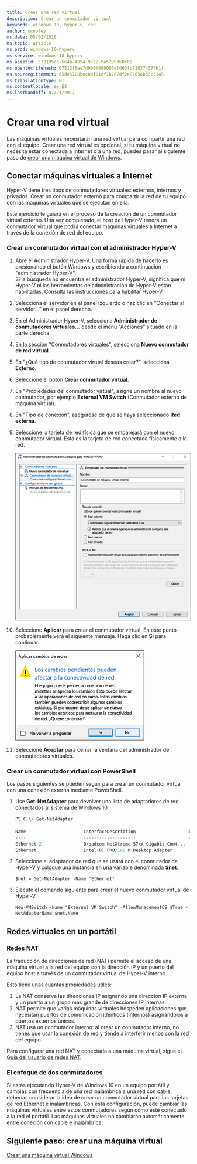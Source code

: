 ```yaml
---
title: Crear una red virtual
description: Crear un conmutador virtual
keywords: windows 10, hyper-v, red
author: scooley
ms.date: 05/02/2016
ms.topic: article
ms.prod: windows-10-hyperv
ms.service: windows-10-hyperv
ms.assetid: 532195c6-564b-4954-97c2-5a5795368c09
ms.openlocfilehash: 67513f6ee7d990f4d9086dfd63fb719374377b1f
ms.sourcegitcommit: 65de5708bec89f01ef7b7d2df2a87656b53c3145
ms.translationtype: HT
ms.contentlocale: es-ES
ms.lasthandoff: 07/21/2017
---
```

# Crear una red virtual

Las máquinas virtuales necesitarán una red virtual para compartir una red con el equipo.  Crear una red virtual es opcional; si tu máquina virtual no necesita estar conectada a Internet o a una red, puedes pasar al siguiente paso de [crear una máquina virtual de Windows](create-virtual-machine.md).


## Conectar máquinas virtuales a Internet

Hyper-V tiene tres tipos de conmutadores virtuales: externos, internos y privados. Crear un conmutador externo para compartir la red de tu equipo con las máquinas virtuales que se ejecutan en ella.

Este ejercicio te guiará en el proceso de la creación de un conmutador virtual externo. Una vez completado, el host de Hyper-V tendrá un conmutador virtual que podrá conectar máquinas virtuales a Internet a través de la conexión de red del equipo. 

### Crear un conmutador virtual con el administrador Hyper-V

1. Abre el Administrador Hyper-V.  Una forma rápida de hacerlo es presionando el botón Windows y escribiendo a continuación "administrador Hyper-V".  
Si la búsqueda no encuentra el administrador Hyper-V, significa que ni Hyper-V ni las herramientas de administración de Hyper-V están habilitadas.  Consulta las instrucciones para [habilitar Hyper-V](enable-hyper-v.md).

2. Selecciona el servidor en el panel izquierdo o haz clic en "Conectar al servidor..." en el panel derecho.

3. En el Administrador Hyper-V, selecciona **Administrador de conmutadores virtuales...** desde el menú "Acciones" situado en la parte derecha. 

4. En la sección "Conmutadores virtuales", selecciona **Nuevo conmutador de red virtual**.

5. En "¿Qué tipo de conmutador virtual deseas crear?", selecciona **Externo**.

6. Seleccione el botón **Crear conmutador virtual**.

7. En "Propiedades del conmutador virtual", asigne un nombre al nuevo conmutador, por ejemplo **External VM Switch** (Conmutador externo de máquina virtual).

8. En "Tipo de conexión", asegúrese de que se haya seleccionado **Red externa**.

9. Seleccione la tarjeta de red física que se emparejará con el nuevo conmutador virtual. Esta es la tarjeta de red conectada físicamente a la red.  

    ![](media/newSwitch_upd.png)

10. Seleccione **Aplicar** para crear el conmutador virtual. En este punto probablemente verá el siguiente mensaje. Haga clic en **Sí** para continuar.

    ![](media/pen_changes_upd.png)  

11. Seleccione **Aceptar** para cerrar la ventana del administrador de conmutadores virtuales.


### Crear un conmutador virtual con PowerShell

Los pasos siguientes se pueden seguir para crear un conmutador virtual con una conexión externa mediante PowerShell. 

1. Use **Get-NetAdapter** para devolver una lista de adaptadores de red conectados al sistema de Windows 10.

    ```powershell
    PS C:\> Get-NetAdapter

    Name                      InterfaceDescription                    ifIndex Status       MacAddress             LinkSpeed
    ----                      --------------------                    ------- ------       ----------             ---------
    Ethernet 2                Broadcom NetXtreme 57xx Gigabit Cont...       5 Up           BC-30-5B-A8-C1-7F         1 Gbps
    Ethernet                  Intel(R) PRO/100 M Desktop Adapter            3 Up           00-0E-0C-A8-DC-31        10 Mbps  
    ```

2. Seleccione el adaptador de red que se usará con el conmutador de Hyper-V y coloque una instancia en una variable denominada **$net**.

    ```
    $net = Get-NetAdapter -Name 'Ethernet'
    ```

3. Ejecute el comando siguiente para crear el nuevo conmutador virtual de Hyper-V.

    ```
    New-VMSwitch -Name "External VM Switch" -AllowManagementOS $True -NetAdapterName $net.Name
    ```

## Redes virtuales en un portátil

### Redes NAT
La traducción de direcciones de red (NAT) permite el acceso de una máquina virtual a la red del equipo con la dirección IP y un puerto del equipo host a través de un conmutador virtual de Hyper-V interno.

Esto tiene unas cuantas propiedades útiles:
1. La NAT conserva las direcciones IP asignando una dirección IP externa y un puerto a un grupo más grande de direcciones IP internas. 
2. NAT permite que varias máquinas virtuales hospeden aplicaciones que necesitan puertos de comunicación idénticos (internos) asignándolos a puertos externos únicos.
3. NAT usa un conmutador interno: al crear un conmutador interno, no tienes que usar la conexión de red y tiende a interferir menos con la red del equipo.

Para configurar una red NAT y conectarla a una máquina virtual, sigue el [Guía del usuario de redes NAT](../user-guide/setup-nat-network.md).

### El enfoque de dos conmutadores
Si estás ejecutando Hyper-V de Windows 10 en un equipo portátil y cambias con frecuencia de una red inalámbrica a una red con cable, deberías considerar la idea de crear un conmutador virtual para las tarjetas de red Ethernet e inalámbricas. Con esta configuración, puede cambiar las máquinas virtuales entre estos conmutadores según cómo esté conectado a la red el portátil. Las máquinas virtuales no cambiarán automáticamente entre conexión con cable e inalámbrica.


## Siguiente paso: crear una máquina virtual
[Crear una máquina virtual Windows](create-virtual-machine.md)
